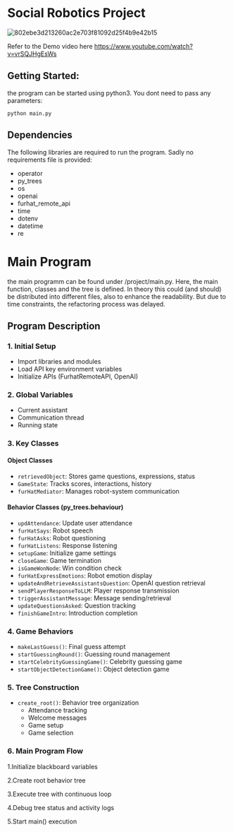 # Social Robotics Project

![802ebe3d213260ac2e703f81092d25f4b9e42b15](https://github.com/user-attachments/assets/7c16d10c-f1aa-4b21-9266-954c2e987ef2)


Refer to the Demo video here
https://www.youtube.com/watch?v=vrSQJHgEsWs

## Getting Started: 

the program can be started using python3. You dont need to pass any parameters: 

```
python main.py
```
## Dependencies 

The following libraries are required to run the program. Sadly no requirements file is provided: 
- operator
- py_trees
- os
- openai 
- furhat_remote_api
- time
- dotenv
- datetime 
- re

# Main Program

the main programm can be found under /project/main.py. Here, the main function, classes and the tree is defined. 
In theory this could (and should) be distributed into different files, also to enhance the readability. But due to time constraints, the refactoring process was delayed. 

## Program Description

### 1. Initial Setup
- Import libraries and modules
- Load API key environment variables
- Initialize APIs (FurhatRemoteAPI, OpenAI)

### 2. Global Variables
- Current assistant
- Communication thread
- Running state

### 3. Key Classes
#### Object Classes
- `retrievedObject`: Stores game questions, expressions, status
- `GameState`: Tracks scores, interactions, history
- `furHatMediator`: Manages robot-system communication

#### Behavior Classes (py_trees.behaviour)
- `updAttendance`: Update user attendance
- `furHatSays`: Robot speech
- `furHatAsks`: Robot questioning
- `furHatListens`: Response listening
- `setupGame`: Initialize game settings
- `closeGame`: Game termination
- `isGameWonNode`: Win condition check
- `furHatExpressEmotions`: Robot emotion display
- `updateAndRetrieveAssistantsQuestion`: OpenAI question retrieval
- `sendPlayerResponseToLLM`: Player response transmission
- `triggerAssistantMessage`: Message sending/retrieval
- `updateQuestionsAsked`: Question tracking
- `finishGameIntro`: Introduction completion

### 4. Game Behaviors
- `makeLastGuess()`: Final guess attempt
- `startGuessingRound()`: Guessing round management
- `startCelebrityGuessingGame()`: Celebrity guessing game
- `startObjectDetectionGame()`: Object detection game

### 5. Tree Construction
- `create_root()`: Behavior tree organization
  - Attendance tracking
  - Welcome messages
  - Game setup
  - Game selection

### 6. Main Program Flow
1.Initialize blackboard variables

2.Create root behavior tree

3.Execute tree with continuous loop

4.Debug tree status and activity logs

5.Start main() execution


